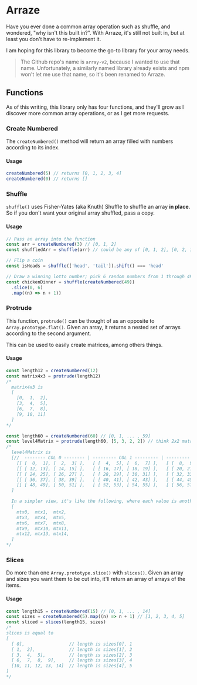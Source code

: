# Arraze

Have you ever done a common array operation such as shuffle, and wondered, "why isn't this built
in?". With Arraze, it's still not built in, but at least you don't have to re-implement it.

I am hoping for this library to become the go-to library for your array needs.

> The Github repo's name is `array-v2`, because I wanted to use that name. Unfortunately, a
> similarly named library already exists and npm won't let me use that name, so it's been renamed to
> Arraze.

## Functions

As of this writing, this library only has four functions, and they'll grow as I discover more common
array operations, or as I get more requests.

### Create Numbered

The `createNumbered()` method will return an array filled with numbers according to its index.

#### Usage

```javascript
createNumbered(5) // returns [0, 1, 2, 3, 4]
createNumbered(0) // returns []
```

### Shuffle

`shuffle()` uses Fisher-Yates (aka Knuth) Shuffle to shuffle an array **in place**. So if you don't
want your original array shuffled, pass a copy.

#### Usage

```javascript
// Pass an array into the function
const arr = createNumbered(3) // [0, 1, 2]
const shuffledArr = shuffle(arr) // could be any of [0, 1, 2], [0, 2, 1], ... , [2, 1, 0]

// Flip a coin
const isHeads = shuffle(['head', 'tail']).shift() === 'head'

// Draw a winning lotto number; pick 6 random numbers from 1 through 49
const chickenDinner = shuffle(createNumbered(49))
  .slice(0, 6)
  .map((n) => n + 1))
```

### Protrude

This function, `protrude()` can be thought of as an opposite to `Array.prototype.flat()`. Given an
array, it returns a nested set of arrays according to the second argument.

This can be used to easily create matrices, among others things.

#### Usage

```javascript
const length12 = createNumbered(12)
const matrix4x3 = protrude(length12)
/*
  matrix4x3 is
  [
    [0,  1,  2],
    [3,  4,  5],
    [6,  7,  8],
    [9, 10, 11]
  ]
*/

const length60 = createNumbered(60) // [0, 1, ... , 59]
const level4Matrix = protrude(length60, [5, 3, 2, 2]) // think 2x2 matrices in 5x3 matrix
/* 
  level4Matrix is 
  [//  -------- COL 0 -------- | --------- COL 1 --------- | --------- COL 2 ---------
    [[ [  0,  1], [  2,  3] ],   [ [  4,  5], [  6,  7] ],   [ [  8,  9], [  10,  11] ]], // ROW 0
    [[ [ 12, 13], [ 14, 15] ],   [ [ 16, 17], [ 18, 19] ],   [ [ 20, 21], [  22,  23] ]], // ROW 1
    [[ [ 24, 25], [ 26, 27] ],   [ [ 28, 29], [ 30, 31] ],   [ [ 32, 33], [  34,  35] ]], // ROW 2
    [[ [ 36, 37], [ 38, 39] ],   [ [ 40, 41], [ 42, 43] ],   [ [ 44, 45], [  46,  47] ]], // ROW 3
    [[ [ 48, 49], [ 50, 51] ],   [ [ 52, 53], [ 54, 55] ],   [ [ 56, 57], [  58,  59] ]], // ROW 4
  ]

  In a simpler view, it's like the following, where each value is another 2x2 matrix
  [
    mtx0,  mtx1,  mtx2,
    mtx3,  mtx4,  mtx5,
    mtx6,  mtx7,  mtx8,
    mtx9,  mtx10, mtx11,
    mtx12, mtx13, mtx14,
  ]
*/
```

### Slices

Do more than one `Array.prototype.slice()` with `slices()`. Given an array and sizes you want them
to be cut into, it'll return an array of arrays of the items.

#### Usage

```javascript
const length15 = createNumbered(15) // [0, 1, ... , 14]
const sizes = createNumbered(5).map((n) => n + 1) // [1, 2, 3, 4, 5]
const sliced = slices(length15, sizes)
/*
slices is equal to 
[
  [ 0],                 // length is sizes[0], 1 
  [ 1,  2],             // length is sizes[1], 2
  [ 3,  4,  5],         // length is sizes[2], 3
  [ 6,  7,  8,  9],     // length is sizes[3], 4
  [10, 11, 12, 13, 14]  // length is sizes[4], 5
]
*/
```
